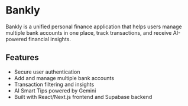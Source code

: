 # Bankly

Bankly is a unified personal finance application that helps users manage multiple bank accounts in one place, track transactions, and receive AI-powered financial insights.

## Features
- Secure user authentication
- Add and manage multiple bank accounts
- Transaction filtering and insights
- AI Smart Tips powered by Gemini
- Built with React/Next.js frontend and Supabase backend